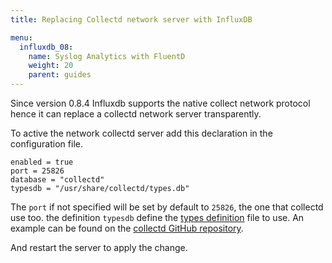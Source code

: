 ```yaml
---
title: Replacing Collectd network server with InfluxDB

menu:
  influxdb_08:
    name: Syslog Analytics with FluentD
    weight: 20
    parent: guides
---
```


Since version 0.8.4 Influxdb supports the native collect network protocol hence it can replace a collectd network server transparently.

To active the network collectd server add this declaration in the configuration file.
```[input_plugins.collectd]
enabled = true
port = 25826
database = "collectd"
typesdb = "/usr/share/collectd/types.db"
```

The ```port``` if not specified will be set by default to ```25826```, the one that collectd use too.
the definition ```typesdb``` define the [types definition](https://collectd.org/documentation/manpages/types.db.5.shtml) file to use.
An example can be found on the [collectd GitHub repository](https://github.com/collectd/collectd/blob/master/src/types.db).

And restart the server to apply the change.
